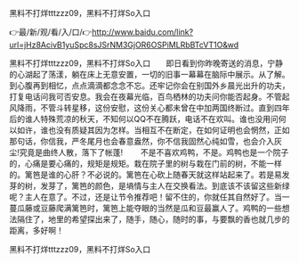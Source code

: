 黑料不打烊tttzzz09，黑料不打烊So入口

👉最/新/观/看/入/口/👉http://www.baidu.com/link?url=jHz8AcivB1yuSpc8sJSrNM3GjOR6OSPiMLRbBTcVT1O&wd

黑料不打烊tttzzz09，黑料不打烊So入口　　即日看到你昨晚寄送的消息，宁静的心湖起了荡漾，躺在床上无意安置，一切的旧事一幕幕在脑际中展示。从了解。到心腹再到相忆，点点滴滴都念念不忘。还牢记你会在别国外乡晨光出升的功夫，打复电话问我可否安息。我会在夜幕光临，百鸟栖林的功夫问你能否起身。不管起风降雨，不管斗转星移，这份安慰，这份关心都未曾在中加两国终断过。直到四年后的谁人特殊荒凉的秋天，不知何以QQ不在腾跃，电话不在欢叫。谁也没用问何以如许，谁也没有质疑其因为怎样。当相互不在断定，在如何证明也会惘然，正如那句话，你信我，严冬尾月也会春意盎然，你不信我固然心纯如雪，也会介入灰尘!究竟是曲终人散，落下了帐蓬!
　　不是不喜欢鸡鸭，不是。鸡鸭也是一个院子的，心痛是要心痛的，规矩是规矩。栽在院子里的树与栽在门前的树，不能一样的。篱笆是谁的心肝？不必说的。篱笆在心砍上随春天就这样站起来了。若是易发芽的树，发芽了，篱笆的颜色，是墒情与主人在交换看法。到底该不该留这些新绿呢？主人在意了。不过，还是让节令推荐吧！留不住的，你就任其自然好了。当一蔓瓜藤或豆藤爬满篱笆时，篱笆上能夺眼的当然是瓜和豆最赢人了。鸡鸭的一些想法隔住了，地里的希望探出来了，随手，随心，随时的事，与要飘的香也就几步的距离，多好啊！


黑料不打烊tttzzz09，黑料不打烊So入口
